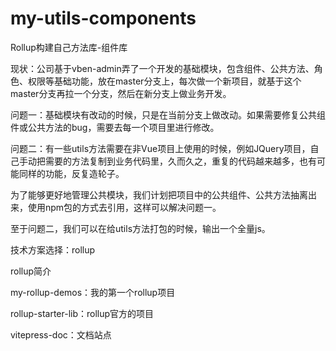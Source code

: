 # my-utils-components
Rollup构建自己方法库-组件库

现状：公司基于vben-admin弄了一个开发的基础模块，包含组件、公共方法、角色、权限等基础功能，放在master分支上，每次做一个新项目，就基于这个master分支再拉一个分支，然后在新分支上做业务开发。

问题一：基础模块有改动的时候，只是在当前分支上做改动。如果需要修复公共组件或公共方法的bug，需要去每一个项目里进行修改。

问题二：有一些utils方法需要在非Vue项目上使用的时候，例如JQuery项目，自己手动把需要的方法复制到业务代码里，久而久之，重复的代码越来越多，也有可能同样的功能，反复造轮子。

为了能够更好地管理公共模块，我们计划把项目中的公共组件、公共方法抽离出来，使用npm包的方式去引用，这样可以解决问题一。

至于问题二，我们可以在给utils方法打包的时候，输出一个全量js。

技术方案选择：rollup

rollup简介

my-rollup-demos：我的第一个rollup项目

rollup-starter-lib：rollup官方的项目

vitepress-doc：文档站点